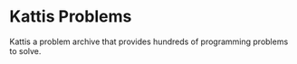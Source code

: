 # Kattis Problems
Kattis a problem archive that provides hundreds of programming problems to solve.
